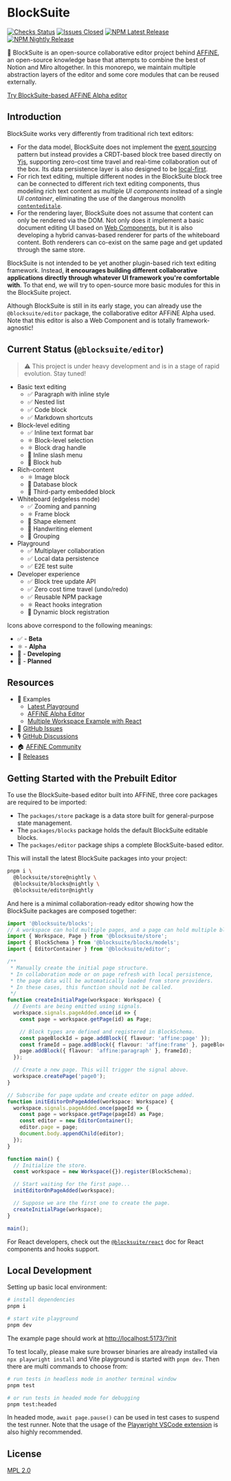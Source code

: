 # BlockSuite

[![Checks Status](https://img.shields.io/github/checks-status/toeverything/blocksuite/master)](https://github.com/toeverything/blocksuite/actions?query=branch%3Amaster)
[![Issues Closed](https://img.shields.io/github/issues-closed/toeverything/blocksuite?color=6880ff)](https://github.com/toeverything/blocksuite/issues?q=is%3Aissue+is%3Aclosed)
[![NPM Latest Release](https://img.shields.io/npm/v/@blocksuite/store.svg?maxAge=300&color=6880ff)](./packages/store/package.json)
[![NPM Nightly Release](https://img.shields.io/npm/v/@blocksuite/editor/nightly?color=6880ff)](https://github.com/toeverything/blocksuite/actions/workflows/nightly-release.yml?query=branch%3Amaster)

💠 BlockSuite is an open-source collaborative editor project behind [AFFiNE](https://github.com/toeverything/AFFiNE), an open-source knowledge base that attempts to combine the best of Notion and Miro altogether. In this monorepo, we maintain multiple abstraction layers of the editor and some core modules that can be reused externally.

[Try BlockSuite-based AFFiNE Alpha editor](https://pathfinder.affine.pro/)

## Introduction

BlockSuite works very differently from traditional rich text editors:

- For the data model, BlockSuite does not implement the [event sourcing](https://martinfowler.com/eaaDev/EventSourcing.html) pattern but instead provides a CRDT-based block tree based directly on [Yjs](https://github.com/yjs/yjs), supporting zero-cost time travel and real-time collaboration out of the box. Its data persistence layer is also designed to be [local-first](https://martin.kleppmann.com/papers/local-first.pdf).
- For rich text editing, multiple different nodes in the BlockSuite block tree can be connected to different rich text editing components, thus modeling rich text content as multiple _UI components_ instead of a single _UI container_, eliminating the use of the dangerous monolith [`contenteditale`](https://developer.mozilla.org/en-US/docs/Web/HTML/Global_attributes/contenteditable).
- For the rendering layer, BlockSuite does not assume that content can only be rendered via the DOM. Not only does it implement a basic document editing UI based on [Web Components](https://developer.mozilla.org/en-US/docs/Web/Web_Components), but it is also developing a hybrid canvas-based renderer for parts of the whiteboard content. Both renderers can co-exist on the same page and get updated through the same store.

BlockSuite is not intended to be yet another plugin-based rich text editing framework. Instead, **it encourages building different collaborative applications directly through whatever UI framework you're comfortable with**. To that end, we will try to open-source more basic modules for this in the BlockSuite project.

Although BlockSuite is still in its early stage, you can already use the `@blocksuite/editor` package, the collaborative editor AFFiNE Alpha used. Note that this editor is also a Web Component and is totally framework-agnostic!

## Current Status (`@blocksuite/editor`)

> ⚠️ This project is under heavy development and is in a stage of rapid evolution. Stay tuned!

- Basic text editing
  - ✅ Paragraph with inline style
  - ✅ Nested list
  - ✅ Code block
  - ✅ Markdown shortcuts
- Block-level editing
  - ✅ Inline text format bar
  - ⚛️ Block-level selection
  - ⚛️ Block drag handle
  - 🚧 Inline slash menu
  - 🚧 Block hub
- Rich-content
  - ⚛️ Image block
  - 🚧 Database block
  - 📌 Third-party embedded block
- Whiteboard (edgeless mode)
  - ✅ Zooming and panning
  - ⚛️ Frame block
  - 🚧 Shape element
  - 🚧 Handwriting element
  - 📌 Grouping
- Playground
  - ✅ Multiplayer collaboration
  - ✅ Local data persistence
  - ✅ E2E test suite
- Developer experience
  - ✅ Block tree update API
  - ✅ Zero cost time travel (undo/redo)
  - ✅ Reusable NPM package
  - ⚛️ React hooks integration
  - 📌 Dynamic block registration

Icons above correspond to the following meanings:

- ✅ - **Beta**
- ⚛️ - **Alpha**
- 🚧 - **Developing**
- 📌 - **Planned**

## Resources

- 🎁 Examples
  - [Latest Playground](https://block-suite.pages.dev/?init)
  - [AFFiNE Alpha Editor](https://pathfinder.affine.pro/)
  - [Multiple Workspace Example with React](https://blocksuite-react.vercel.app/)
- 📍 [GitHub Issues](https://github.com/toeverything/blocksuite/issues)
- 🎙️ [GitHub Discussions](https://github.com/toeverything/blocksuite/discussions)
- 🏠 [AFFiNE Community](https://community.affine.pro/c/open-development/)
- 🚀 [Releases](https://github.com/toeverything/blocksuite/releases)

## Getting Started with the Prebuilt Editor

To use the BlockSuite-based editor built into AFFiNE, three core packages are required to be imported:

- The `packages/store` package is a data store built for general-purpose state management.
- The `packages/blocks` package holds the default BlockSuite editable blocks.
- The `packages/editor` package ships a complete BlockSuite-based editor.

This will install the latest BlockSuite packages into your project:

```sh
pnpm i \
  @blocksuite/store@nightly \
  @blocksuite/blocks@nightly \
  @blocksuite/editor@nightly
```

And here is a minimal collaboration-ready editor showing how the BlockSuite packages are composed together:

```ts
import '@blocksuite/blocks';
// A workspace can hold multiple pages, and a page can hold multiple blocks.
import { Workspace, Page } from '@blocksuite/store';
import { BlockSchema } from '@blocksuite/blocks/models';
import { EditorContainer } from '@blocksuite/editor';

/**
 * Manually create the initial page structure.
 * In collaboration mode or on page refresh with local persistence,
 * the page data will be automatically loaded from store providers.
 * In these cases, this function should not be called.
 */
function createInitialPage(workspace: Workspace) {
  // Events are being emitted using signals.
  workspace.signals.pageAdded.once(id => {
    const page = workspace.getPage(id) as Page;

    // Block types are defined and registered in BlockSchema.
    const pageBlockId = page.addBlock({ flavour: 'affine:page' });
    const frameId = page.addBlock({ flavour: 'affine:frame' }, pageBlockId);
    page.addBlock({ flavour: 'affine:paragraph' }, frameId);
  });

  // Create a new page. This will trigger the signal above.
  workspace.createPage('page0');
}

// Subscribe for page update and create editor on page added.
function initEditorOnPageAdded(workspace: Workspace) {
  workspace.signals.pageAdded.once(pageId => {
    const page = workspace.getPage(pageId) as Page;
    const editor = new EditorContainer();
    editor.page = page;
    document.body.appendChild(editor);
  });
}

function main() {
  // Initialize the store.
  const workspace = new Workspace({}).register(BlockSchema);

  // Start waiting for the first page...
  initEditorOnPageAdded(workspace);

  // Suppose we are the first one to create the page.
  createInitialPage(workspace);
}

main();
```

For React developers, check out the [`@blocksuite/react`](./packages/react/README.md) doc for React components and hooks support.

## Local Development

Setting up basic local environment:

```bash
# install dependencies
pnpm i

# start vite playground
pnpm dev
```

The example page should work at [http://localhost:5173/?init](http://localhost:5173/?init)

To test locally, please make sure browser binaries are already installed via `npx playwright install` and Vite playground is started with `pnpm dev`. Then there are multi commands to choose from:

```bash
# run tests in headless mode in another terminal window
pnpm test

# or run tests in headed mode for debugging
pnpm test:headed
```

In headed mode, `await page.pause()` can be used in test cases to suspend the test runner. Note that the usage of the [Playwright VSCode extension](https://marketplace.visualstudio.com/items?itemName=ms-playwright.playwright) is also highly recommended.

## License

[MPL 2.0](./LICENSE)
